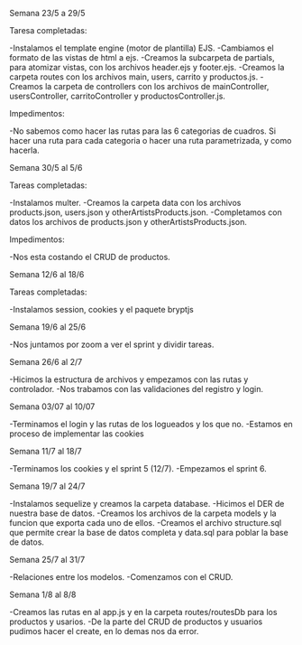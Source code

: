 Semana 23/5 a 29/5

Taresa completadas:

-Instalamos el template engine (motor de plantilla) EJS.
-Cambiamos el formato de las vistas de html a ejs.
-Creamos la subcarpeta de partials, para atomizar vistas, con los archivos header.ejs y footer.ejs.
-Creamos la carpeta routes con los archivos main, users, carrito y productos.js.
-Creamos la carpeta de controllers con los archivos de mainController, usersController, carritoController y productosController.js.

Impedimentos:

-No sabemos como hacer las rutas para las 6 categorias de cuadros. Si hacer una ruta para cada categoria o hacer una ruta parametrizada, y como hacerla.

Semana 30/5 al 5/6

Tareas completadas:

-Instalamos multer.
-Creamos la carpeta data con los archivos products.json, users.json y otherArtistsProducts.json.
-Completamos con datos los archivos de products.json y otherArtistsProducts.json.

Impedimentos:

-Nos esta costando el CRUD de productos.

Semana 12/6 al 18/6

Tareas completadas:

-Instalamos session, cookies y el paquete bryptjs

Semana 19/6 al 25/6

-Nos juntamos por zoom a ver el sprint y dividir tareas.

Semana 26/6 al 2/7

-Hicimos la estructura de archivos y empezamos con las rutas y controlador.
-Nos trabamos con las validaciones del registro y login.

Semana 03/07 al 10/07

-Terminamos el login y las rutas de los logueados y los que no.
-Estamos en proceso de implementar las cookies

Semana 11/7 al 18/7

-Terminamos los cookies y el sprint 5 (12/7).
-Empezamos el sprint 6.

Semana 19/7 al 24/7

-Instalamos sequelize y creamos la carpeta database.
-Hicimos el DER de nuestra base de datos.
-Creamos los archivos de la carpeta models y la funcion que exporta cada uno de ellos.
-Creamos el archivo structure.sql que permite crear la base de datos completa y data.sql para poblar la base de datos.

Semana 25/7 al 31/7

-Relaciones entre los modelos.
-Comenzamos con el CRUD.

Semana 1/8 al 8/8

-Creamos las rutas en al app.js y en la carpeta routes/routesDb para los productos y usarios.
-De la parte del CRUD de productos y usuarios pudimos hacer el create, en lo demas nos da error.
